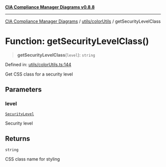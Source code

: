 [**CIA Compliance Manager Diagrams v0.8.8**](../../../README.md)

***

[CIA Compliance Manager Diagrams](../../../modules.md) / [utils/colorUtils](../README.md) / getSecurityLevelClass

# Function: getSecurityLevelClass()

> **getSecurityLevelClass**(`level`): `string`

Defined in: [utils/colorUtils.ts:144](https://github.com/Hack23/cia-compliance-manager/blob/283c1f3ddf6c7084b20c21176cda3bc5166ffcb9/src/utils/colorUtils.ts#L144)

Get CSS class for a security level

## Parameters

### level

[`SecurityLevel`](../../../types/cia/type-aliases/SecurityLevel.md)

Security level

## Returns

`string`

CSS class name for styling
